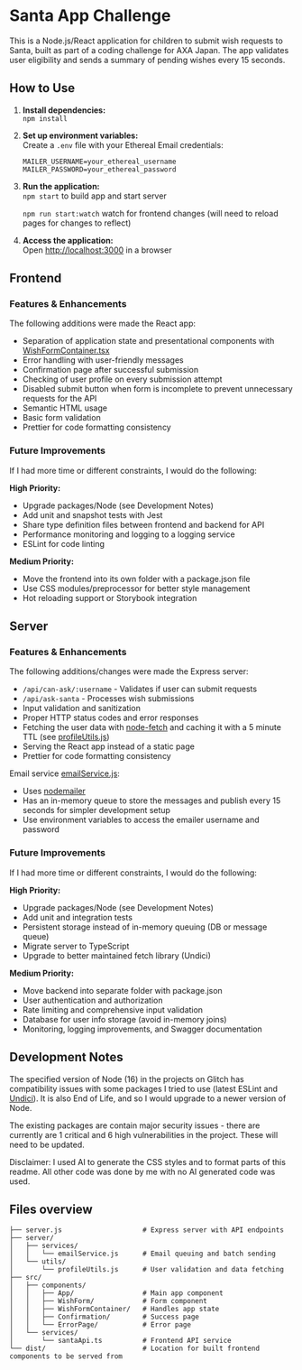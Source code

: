 # Santa App Challenge

This is a Node.js/React application for children to submit wish requests to Santa, built as part of a coding challenge for AXA Japan. The app validates user eligibility and sends a summary of pending wishes every 15 seconds.

## How to Use

1. **Install dependencies:**  
   `npm install`

2. **Set up environment variables:**  
   Create a `.env` file with your Ethereal Email credentials:

   ```
   MAILER_USERNAME=your_ethereal_username
   MAILER_PASSWORD=your_ethereal_password
   ```

3. **Run the application:**  
   `npm start` to build app and start server

   `npm run start:watch` watch for frontend changes (will need to reload pages for changes to reflect)

4. **Access the application:**  
   Open [http://localhost:3000](http://localhost:3000) in a browser

## Frontend

### Features & Enhancements

The following additions were made the React app:

- Separation of application state and presentational components with [WishFormContainer.tsx](./src/components/WishFormContainer/WishFormContainer.tsx)
- Error handling with user-friendly messages
- Confirmation page after successful submission
- Checking of user profile on every submission attempt
- Disabled submit button when form is incomplete to prevent unnecessary requests for the API
- Semantic HTML usage
- Basic form validation
- Prettier for code formatting consistency

### Future Improvements

If I had more time or different constraints, I would do the following:

**High Priority:**

- Upgrade packages/Node (see Development Notes)
- Add unit and snapshot tests with Jest
- Share type definition files between frontend and backend for API
- Performance monitoring and logging to a logging service
- ESLint for code linting

**Medium Priority:**

- Move the frontend into its own folder with a package.json file
- Use CSS modules/preprocessor for better style management
- Hot reloading support or Storybook integration

## Server

### Features & Enhancements

The following additions/changes were made the Express server:

- `/api/can-ask/:username` - Validates if user can submit requests
- `/api/ask-santa` - Processes wish submissions
- Input validation and sanitization
- Proper HTTP status codes and error responses
- Fetching the user data with [node-fetch](https://github.com/node-fetch/node-fetch) and caching it with a 5 minute TTL (see [profileUtils.js](./server/utils/profileUtils.js))
- Serving the React app instead of a static page
- Prettier for code formatting consistency

Email service [emailService.js](./server/services/emailService.js):

- Uses [nodemailer](https://nodemailer.com/)
- Has an in-memory queue to store the messages and publish every 15 seconds for simpler development setup
- Use environment variables to access the emailer username and password

### Future Improvements

If I had more time or different constraints, I would do the following:

**High Priority:**

- Upgrade packages/Node (see Development Notes)
- Add unit and integration tests
- Persistent storage instead of in-memory queuing (DB or message queue)
- Migrate server to TypeScript
- Upgrade to better maintained fetch library (Undici)

**Medium Priority:**

- Move backend into separate folder with package.json
- User authentication and authorization
- Rate limiting and comprehensive input validation
- Database for user info storage (avoid in-memory joins)
- Monitoring, logging improvements, and Swagger documentation

## Development Notes

The specified version of Node (16) in the projects on Glitch  has compatibility issues with some packages I tried to use (latest ESLint and [Undici](https://undici.nodejs.org/)). 
It is also End of Life, and so I would upgrade to a newer version of Node.

The existing packages are contain major security issues - there are currently are 1 critical and 6 high vulnerabilities in the project. These will need to be updated.

Disclaimer: I used AI to generate the CSS styles and to format parts of this readme. All other code was done by me with no AI generated code was used.

## Files overview

```
├── server.js                    # Express server with API endpoints
├── server/
│   ├── services/
│   │   └── emailService.js      # Email queuing and batch sending
│   └── utils/
│       └── profileUtils.js      # User validation and data fetching
├── src/
│   ├── components/
│   │   ├── App/                 # Main app component
│   │   ├── WishForm/            # Form component
│   │   ├── WishFormContainer/   # Handles app state
│   │   ├── Confirmation/        # Success page
│   │   └── ErrorPage/           # Error page
│   └── services/
│       └── santaApi.ts          # Frontend API service
└── dist/                        # Location for built frontend components to be served from
```
